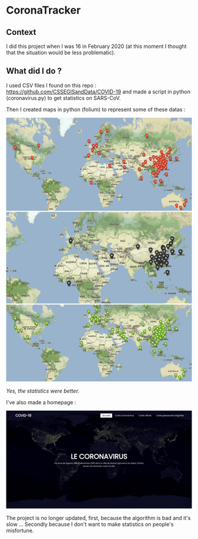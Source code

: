 # CoronaTracker

## Context

I did this project when I was 16 in February 2020 (at this moment I thought that the situation would be less problematic). 

## What did I do ?

I used CSV files I found on this repo : https://github.com/CSSEGISandData/COVID-19 and made a script in python (coronavirus.py) to get statistics on SARS-CoV.

Then I created maps in python (folium) to represent some of these datas :

![alt text](image_readme/map_confirmed.png) ![alt text](image_readme/map_died_people.png) ![alt text](image_readme/recovered_people.png)

*Yes, the statistics were better.*

I've also made a homepage :

![alt text](image_readme/homepage.png) 
 


The project is no longer updated, first, because the algorithm is bad and it's slow ... Secondly because I don't want to make statistics on people's misfortune.





